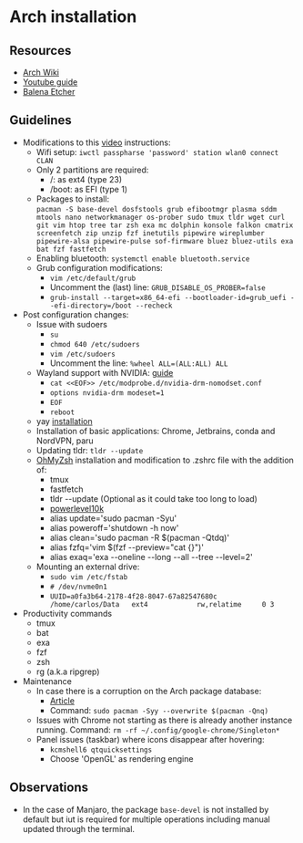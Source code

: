 # Arch installation

## Resources
- [Arch Wiki](https://wiki.archlinux.org/title/installation_guide)
- [Youtube guide](https://www.youtube.com/watch?v=FxeriGuJKTM)
- [Balena Etcher](https://etcher.balena.io/)

## Guidelines
- Modifications to this [video](https://www.youtube.com/watch?v=FxeriGuJKTM) instructions:
    - Wifi setup: `iwctl passpharse 'password' station wlan0 connect CLAN`
    - Only 2 partitions are required:
      - /: as ext4 (type 23)
      - /boot: as EFI (type 1)
    - Packages to install: <br> `pacman -S base-devel dosfstools grub efibootmgr plasma sddm mtools nano networkmanager os-prober sudo tmux tldr wget curl git vim htop tree tar zsh exa mc dolphin konsole falkon cmatrix screenfetch zip unzip fzf inetutils pipewire wireplumber pipewire-alsa pipewire-pulse sof-firmware bluez bluez-utils exa bat fzf fastfetch`
    - Enabling bluetooth: `systemctl enable bluetooth.service`
    - Grub configuration modifications:
      - `vim /etc/default/grub`
      - Uncomment the (last) line: `GRUB_DISABLE_OS_PROBER=false`
      - `grub-install --target=x86_64-efi --bootloader-id=grub_uefi --efi-directory=/boot --recheck`
- Post configuration changes:
    - Issue with sudoers
      - `su`
      - `chmod 640 /etc/sudoers`
      - `vim /etc/sudoers`
      - Uncomment the line: `%wheel ALL=(ALL:ALL) ALL`
    - Wayland support with NVIDIA: [guide](https://wiki.archlinux.org/title/NVIDIA)
      - `cat <<EOF>> /etc/modprobe.d/nvidia-drm-nomodset.conf`
      - `options nvidia-drm modeset=1`
      - `EOF`
      - `reboot`
    - yay [installation](https://itsfoss.com/install-yay-arch-linux/)
    - Installation of basic applications: Chrome, Jetbrains, conda and NordVPN, paru
    - Updating tldr: `tldr --update`
    - [OhMyZsh](https://ohmyz.sh/) installation and modification to .zshrc file with the addition of:
        - tmux
        - fastfetch
        - tldr --update (Optional as it could take too long to load)
        - [powerlevel10k](https://dev.to/trevorzylks/using-powerlevel10k-to-customize-zsh-4f8o)
        - alias update='sudo pacman -Syu'
        - alias poweroff='shutdown -h now'
        - alias clean='sudo pacman -R $(pacman -Qtdq)'
        - alias fzfq='vim $(fzf --preview="cat {}")'
        - alias exaq='exa --oneline --long --all --tree --level=2'
    - Mounting an external drive:
      - `sudo vim /etc/fstab`
      - `# /dev/nvme0n1`
      - `UUID=a0fa3b64-2178-4f28-8047-67a82547680c       /home/carlos/Data   ext4            rw,relatime     0 3`
- Productivity commands
  - tmux
  - bat
  - exa
  - fzf
  - zsh
  - rg (a.k.a ripgrep)
- Maintenance
  - In case there is a corruption on the Arch package database:
    - [Article](https://bbs.archlinux.org/viewtopic.php?id=262288)
    - Command: `sudo pacman -Syy --overwrite $(pacman -Qnq)`
  - Issues with Chrome not starting as there is already another instance running. Command: `rm -rf ~/.config/google-chrome/Singleton*`
  - Panel issues (taskbar) where icons disappear after hovering: 
    - `kcmshell6 qtquicksettings`
    - Choose 'OpenGL' as rendering engine

## Observations
- In the case of Manjaro, the package `base-devel` is not installed by default but iut is required for multiple operations including manual updated through the terminal.